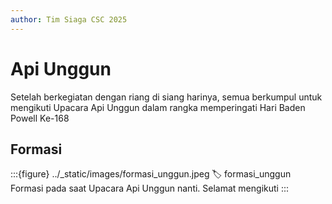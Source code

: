 ```yaml
---
author: Tim Siaga CSC 2025
---
```

# Api Unggun
Setelah berkegiatan dengan riang di siang harinya, semua berkumpul untuk mengikuti Upacara Api Unggun dalam rangka memperingati Hari Baden Powell Ke-168

## Formasi
:::{figure} ../_static/images/formasi_unggun.jpeg
:label: formasi_unggun
Formasi pada saat Upacara Api Unggun nanti. Selamat mengikuti
:::
